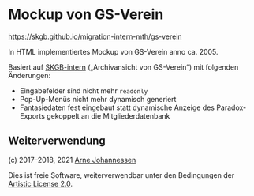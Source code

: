 Mockup von GS-Verein
====================

<https://skgb.github.io/migration-intern-mth/gs-verein>

In HTML implementiertes Mockup von GS-Verein anno ca. 2005.

Basiert auf [SKGB-intern][] („Archivansicht von GS-Verein“)
mit folgenden Änderungen:

- Eingabefelder sind nicht mehr `readonly`
- Pop-Up-Menüs nicht mehr dynamisch generiert
- Fantasiedaten fest eingebaut statt dynamische Anzeige des
  Paradox-Exports gekoppelt an die Mitgliederdatenbank

[SKGB-intern]: https://github.com/skgb/intern


Weiterverwendung
----------------

(c) 2017–2018, 2021 [Arne Johannessen](https://arne.johannessen.de/)

Dies ist freie Software, weiterverwendbar unter den Bedingungen der
[Artistic License 2.0](https://github.com/skgb/migration-intern-mth/blob/gs-verein-mockup/LICENSE).
